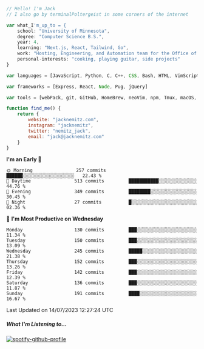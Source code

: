 ```javascript
// Hello! I'm Jack
// I also go by terminalPoltergeist in some corners of the internet

var what_I'm_up_to = {
    school: "University of Minnesota",
    degree: "Computer Science B.S.",
    year: 4,
    learning: "Next.js, React, Tailwind, Go",
    work: "Hosting, Engineering, and Automation team for the Office of Information Technology at UMN",
    personal-interests: "cooking, playing guitar, side projects"
}

var languages = [JavaScript, Python, C, C++, CSS, Bash, HTML, VimScript]

var frameworks = [Express, React, Node, Pug, jQuery]

var tools = [webPack, git, GitHub, HomeBrew, neoVim, npm, Tmux, macOS, Ubuntu, Docker, Nginx]

function find_me() {
    return {
        website: "jacknemitz.com",
        instagram: "jacknemitz",
        twitter: "nemitz_jack",
        email: "jack@jacknemitz.com"
    }
}
```

<!--START_SECTION:waka-->
**I'm an Early 🐤** 

```text
🌞 Morning                257 commits         ██████░░░░░░░░░░░░░░░░░░░   22.43 % 
🌆 Daytime                513 commits         ███████████░░░░░░░░░░░░░░   44.76 % 
🌃 Evening                349 commits         ████████░░░░░░░░░░░░░░░░░   30.45 % 
🌙 Night                  27 commits          █░░░░░░░░░░░░░░░░░░░░░░░░   02.36 % 
```
📅 **I'm Most Productive on Wednesday** 

```text
Monday                   130 commits         ███░░░░░░░░░░░░░░░░░░░░░░   11.34 % 
Tuesday                  150 commits         ███░░░░░░░░░░░░░░░░░░░░░░   13.09 % 
Wednesday                245 commits         █████░░░░░░░░░░░░░░░░░░░░   21.38 % 
Thursday                 152 commits         ███░░░░░░░░░░░░░░░░░░░░░░   13.26 % 
Friday                   142 commits         ███░░░░░░░░░░░░░░░░░░░░░░   12.39 % 
Saturday                 136 commits         ███░░░░░░░░░░░░░░░░░░░░░░   11.87 % 
Sunday                   191 commits         ████░░░░░░░░░░░░░░░░░░░░░   16.67 % 
```



 Last Updated on 14/07/2023 12:27:24 UTC
<!--END_SECTION:waka-->

##### What I'm Listening to...

[![spotify-github-profile](https://spotify-github-profile.vercel.app/api/view?uid=jack.nemitz&cover_image=true&show_offline=true&bar_color=53b14f&bar_color_cover=false&background_color=121212FF)](https://spotify-github-profile.vercel.app/api/view?uid=jack.nemitz&redirect=true)

